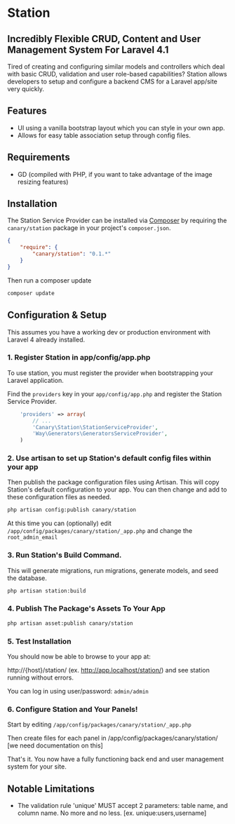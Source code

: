 # Station

## Incredibly Flexible CRUD, Content and User Management System For Laravel 4.1

Tired of creating and configuring similar models and controllers which deal with basic CRUD, validation and user role-based capabilities? Station allows developers to setup and configure a backend CMS for a Laravel app/site very quickly. 

## Features

* UI using a vanilla bootstrap layout which you can style in your own app.
* Allows for easy table association setup through config files.

## Requirements

* GD (compiled with PHP, if you want to take advantage of the image resizing features)

## Installation 

The Station Service Provider can be installed via [Composer](http://getcomposer.org) by requiring the
`canary/station` package in your project's `composer.json`.

```json
{
    "require": {
        "canary/station": "0.1.*"
    }
}
```

Then run a composer update
```sh
composer update
```

## Configuration & Setup

This assumes you have a working dev or production environment with Laravel 4 already installed.

### 1. Register Station in app/config/app.php

To use station, you must register the provider when bootstrapping your Laravel application.

Find the `providers` key in your `app/config/app.php` and register the Station Service Provider.

```php
    'providers' => array(
        // ...
        'Canary\Station\StationServiceProvider',
        'Way\Generators\GeneratorsServiceProvider',
    )
```

### 2. Use artisan to set up Station's default config files within your app

Then publish the package configuration files using Artisan. This will copy Station's default configuration to your app. You can then change and add to these configuration files as needed.

```sh
php artisan config:publish canary/station 
```

At this time you can (optionally) edit `/app/config/packages/canary/station/_app.php` and change the `root_admin_email`

### 3. Run Station's Build Command. 

This will generate migrations, run migrations, generate models, and seed the database.

```sh
php artisan station:build 
```

### 4. Publish The Package's Assets To Your App

```sh
php artisan asset:publish canary/station 
```

### 5. Test Installation

You should now be able to browse to your app at:

http://{host}/station/ (ex. http://app.localhost/station/) and see station running without errors.

You can log in using user/password: `admin/admin`

### 6. Configure Station and Your Panels!

Start by editing `/app/config/packages/canary/station/_app.php`

Then create files for each panel in /app/config/packages/canary/station/ [we need documentation on this]

That's it. You now have a fully functioning back end and user management system for your site.

## Notable Limitations

* The validation rule 'unique' MUST accept 2 parameters: table name, and column name. No more and no less. [ex. unique:users,username]

